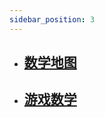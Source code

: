 ```yaml
---
sidebar_position: 3
---
```


- ## [数学地图](https://youtu.be/OmJ-4B-mS-Y?si=2TPg7cP0QlBulNxR)

- ## [游戏数学](https://www.youtube.com/watch?v=eRVRioN4GwA&list=PLkheQo2NaB_MKINiKQ23Bbh7zsGsGXJIt&index=2&t=3s)